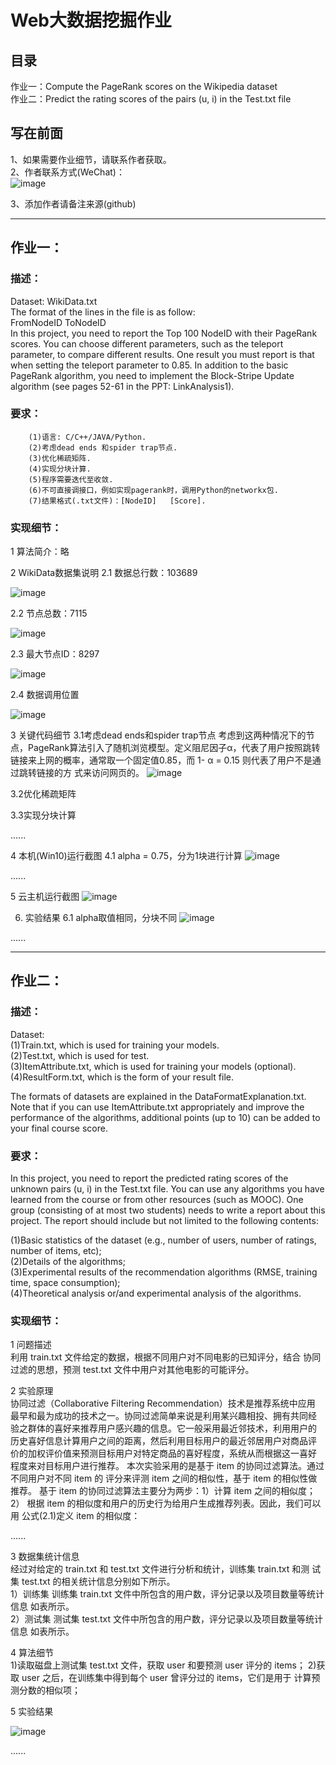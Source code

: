 # Web大数据挖掘作业
## 目录
作业一：Compute the PageRank scores on the Wikipedia dataset  
作业二：Predict the rating scores of the pairs (u, i) in the Test.txt file

## 写在前面
1、如果需要作业细节，请联系作者获取。  
2、作者联系方式(WeChat)：  
![image](https://github.com/MIKUOOHASHI/WebBigDataMining/blob/main/all_needed_image/Hello.png)

3、添加作者请备注来源(github)

---------------------------------
## 作业一：
### 描述：
Dataset: WikiData.txt  
The format of the lines in the file is as follow:   
                 FromNodeID ToNodeID  
In this project, you need to report the Top 100 NodeID with their PageRank scores. You can choose different parameters, such as the teleport parameter, to compare different results. One result you must report is that when setting the teleport parameter to 0.85.
In addition to the basic PageRank algorithm, you need to implement the Block-Stripe Update algorithm (see pages 52-61 in the PPT: LinkAnalysis1).

### 要求：
        (1)语言: C/C++/JAVA/Python.
        (2)考虑dead ends 和spider trap节点.
        (3)优化稀疏矩阵.
        (4)实现分块计算.
        (5)程序需要迭代至收敛.
        (6)不可直接调接口，例如实现pagerank时，调用Python的networkx包.
        (7)结果格式(.txt文件)：[NodeID]   [Score].
        
### 实现细节：
1 算法简介：略

2 WikiData数据集说明
  2.1 数据总行数：103689
  
  ![image](https://github.com/MIKUOOHASHI/WebBigDataMining/blob/main/all_needed_image/1.1.png)

  2.2 节点总数：7115
  
  ![image](https://github.com/MIKUOOHASHI/WebBigDataMining/blob/main/all_needed_image/1.2.png)

  2.3 最大节点ID：8297
  
  ![image](https://github.com/MIKUOOHASHI/WebBigDataMining/blob/main/all_needed_image/1.3.png)

  2.4 数据调用位置
  
  ![image](https://github.com/MIKUOOHASHI/WebBigDataMining/blob/main/all_needed_image/1.4.png)

3 关键代码细节
  3.1考虑dead ends和spider trap节点
  考虑到这两种情况下的节点，PageRank算法引入了随机浏览模型。定义阻尼因子α，代表了用户按照跳转链接来上网的概率，通常取一个固定值0.85，而 1- α = 0.15 则代表了用户不是通过跳转链接的方   式来访问网页的。
  ![image](https://github.com/MIKUOOHASHI/WebBigDataMining/blob/main/all_needed_image/1.5.png)

  3.2优化稀疏矩阵

  3.3实现分块计算

......

4 本机(Win10)运行截图
  4.1	alpha = 0.75，分为1块进行计算
  ![image](https://github.com/MIKUOOHASHI/WebBigDataMining/blob/main/all_needed_image/1.6.png)

......

5 云主机运行截图
![image](https://github.com/MIKUOOHASHI/WebBigDataMining/blob/main/all_needed_image/1.7.png)

6.	实验结果
  6.1 alpha取值相同，分块不同
  ![image](https://github.com/MIKUOOHASHI/WebBigDataMining/blob/main/all_needed_image/1.8.png)

......

---------------------------------------
## 作业二：
### 描述：
Dataset:   
        (1)Train.txt, which is used for training your models.  
        (2)Test.txt, which is used for test.   
        (3)ItemAttribute.txt, which is used for training your models (optional).  
        (4)ResultForm.txt, which is the form of your result file.  
        
The formats of datasets are explained in the DataFormatExplanation.txt.   
Note that if you can use ItemAttribute.txt appropriately and improve the performance of the algorithms, additional points (up to 10) can be added to your final course score. 

### 要求：
In this project, you need to report the predicted rating scores of the unknown pairs (u, i) in the Test.txt file. You can use any algorithms you have learned from the course or from other resources (such as MOOC). One group (consisting of at most two students) needs to write a report about this project. The report should include but not limited to the following contents:

(1)Basic statistics of the dataset (e.g., number of users, number of ratings, number of items, etc);   
(2)Details of the algorithms;   
(3)Experimental results of the recommendation algorithms (RMSE, training time, space consumption);   
(4)Theoretical analysis or/and experimental analysis of the algorithms. 
        
### 实现细节：
1 问题描述  
利用 train.txt 文件给定的数据，根据不同用户对不同电影的已知评分，结合 协同过滤的思想，预测 test.txt 文件中用户对其他电影的可能评分。 

2 实验原理  
协同过滤（Collaborative Filtering Recommendation）技术是推荐系统中应用 最早和最为成功的技术之一。协同过滤简单来说是利用某兴趣相投、拥有共同经 验之群体的喜好来推荐用户感兴趣的信息。它一般采用最近邻技术，利用用户的 历史喜好信息计算用户之间的距离，然后利用目标用户的最近邻居用户对商品评 价的加权评价值来预测目标用户对特定商品的喜好程度，系统从而根据这一喜好 程度来对目标用户进行推荐。 本次实验采用的是基于 item 的协同过滤算法。通过不同用户对不同 item 的 评分来评测 item 之间的相似性，基于 item 的相似性做推荐。 基于 item 的协同过滤算法主要分为两步：1）计算 item 之间的相似度；2） 根据 item 的相似度和用户的历史行为给用户生成推荐列表。因此，我们可以用 公式(2.1)定义 item 的相似度： 

......

3 数据集统计信息   
经过对给定的 train.txt 和 test.txt 文件进行分析和统计，训练集 train.txt 和测 试集 test.txt 的相关统计信息分别如下所示。   
1）训练集 训练集 train.txt 文件中所包含的用户数，评分记录以及项目数量等统计信息 如表所示。   
2）测试集 测试集 test.txt 文件中所包含的用户数，评分记录以及项目数量等统计信息 如表所示。

4 算法细节   
1)读取磁盘上测试集 test.txt 文件，获取 user 和要预测 user 评分的 items；
2)获取 user 之后，在训练集中得到每个 user 曾评分过的 items，它们是用于 计算预测分数的相似项； 

5 实验结果

![image](https://github.com/MIKUOOHASHI/WebBigDataMining/blob/main/all_needed_image/2.1.png)


......
